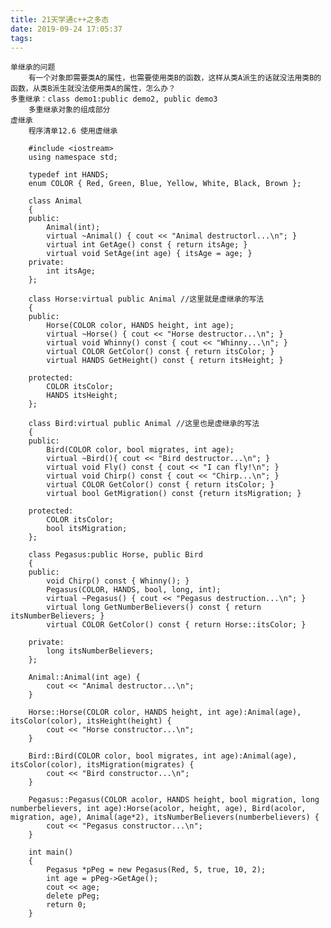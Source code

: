 ```yaml
---
title: 21天学通c++之多态
date: 2019-09-24 17:05:37
tags:
---
```




    单继承的问题
        有一个对象即需要类A的属性，也需要使用类B的函数，这样从类A派生的话就没法用类B的函数，从类B派生就没法使用类A的属性，怎么办？
    多重继承：class demo1:public demo2, public demo3
        多重继承对象的组成部分
    虚继承
        程序清单12.6 使用虚继承

        #include <iostream>
        using namespace std;

        typedef int HANDS;
        enum COLOR { Red, Green, Blue, Yellow, White, Black, Brown };

        class Animal
        {
        public:
            Animal(int);
            virtual ~Animal() { cout << "Animal destructorl...\n"; }
            virtual int GetAge() const { return itsAge; }
            virtual void SetAge(int age) { itsAge = age; }
        private:
            int itsAge;
        };

        class Horse:virtual public Animal //这里就是虚继承的写法
        {
        public:
            Horse(COLOR color, HANDS height, int age);
            virtual ~Horse() { cout << "Horse destructor...\n"; }
            virtual void Whinny() const { cout << "Whinny...\n"; }
            virtual COLOR GetColor() const { return itsColor; }
            virtual HANDS GetHeight() const { return itsHeight; }

        protected:
            COLOR itsColor;
            HANDS itsHeight;
        };

        class Bird:virtual public Animal //这里也是虚继承的写法
        {
        public:
            Bird(COLOR color, bool migrates, int age);
            virtual ~Bird(){ cout << "Bird destructor...\n"; }
            virtual void Fly() const { cout << "I can fly!\n"; }
            virtual void Chirp() const { cout << "Chirp...\n"; }
            virtual COLOR GetColor() const { return itsColor; }
            virtual bool GetMigration() const {return itsMigration; }

        protected:
            COLOR itsColor;
            bool itsMigration;
        };

        class Pegasus:public Horse, public Bird
        {
        public:
            void Chirp() const { Whinny(); }
            Pegasus(COLOR, HANDS, bool, long, int);
            virtual ~Pegasus() { cout << "Pegasus destruction...\n"; }
            virtual long GetNumberBelievers() const { return itsNumberBelievers; }
            virtual COLOR GetColor() const { return Horse::itsColor; }

        private:
            long itsNumberBelievers;
        };

        Animal::Animal(int age) {
            cout << "Animal destructor...\n";
        }

        Horse::Horse(COLOR color, HANDS height, int age):Animal(age), itsColor(color), itsHeight(height) {
            cout << "Horse constructor...\n";
        }

        Bird::Bird(COLOR color, bool migrates, int age):Animal(age), itsColor(color), itsMigration(migrates) {
            cout << "Bird constructor...\n";
        }

        Pegasus::Pegasus(COLOR acolor, HANDS height, bool migration, long numberbelievers, int age):Horse(acolor, height, age), Bird(acolor, migration, age), Animal(age*2), itsNumberBelievers(numberbelievers) {
            cout << "Pegasus constructor...\n";
        }

        int main()
        {
            Pegasus *pPeg = new Pegasus(Red, 5, true, 10, 2);
            int age = pPeg->GetAge();
            cout << age;
            delete pPeg;
            return 0;
        }

